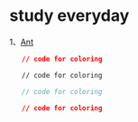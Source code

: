 # study everyday
1、[Ant](https://github.com/Jevua/study/tree/master/Ant)
```json
   // code for coloring
```
```html
   // code for coloring
```
```js
   // code for coloring
```
```css
   // code for coloring
```

